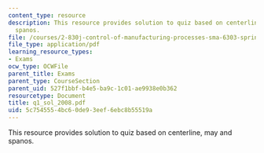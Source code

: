 ```yaml
---
content_type: resource
description: This resource provides solution to quiz based on centerline, may and
  spanos.
file: /courses/2-830j-control-of-manufacturing-processes-sma-6303-spring-2008/5c7545554bc60de93eef6ebc8b55519a_q1_sol_2008.pdf
file_type: application/pdf
learning_resource_types:
- Exams
ocw_type: OCWFile
parent_title: Exams
parent_type: CourseSection
parent_uid: 527f1bbf-b4e5-ba9c-1c01-ae9938e0b362
resourcetype: Document
title: q1_sol_2008.pdf
uid: 5c754555-4bc6-0de9-3eef-6ebc8b55519a
---
```

This resource provides solution to quiz based on centerline, may and spanos.

